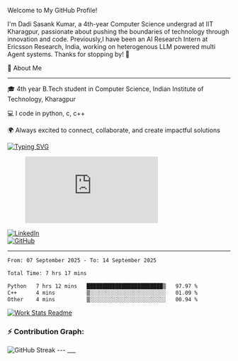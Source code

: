 Welcome to My GitHub Profile!

I'm Dadi Sasank Kumar, a 4th-year Computer Science undergrad at IIT Kharagpur, passionate about pushing the boundaries of technology through innovation and code. Previously,I have been an AI Research Intern at Ericsson Research, India, working on heterogenous LLM powered multi Agent systems. Thanks for stopping by! 🚀



🌟 About Me

_________
🎓 4th year B.Tech student in Computer Science, Indian Institute of Technology, Kharagpur

💻 I code in python, c, c++



🌍 Always excited to connect, collaborate, and create impactful solutions

[![Typing SVG](https://readme-typing-svg.herokuapp.com?font=Fira+Code&color=%2336BCF7&lines=Hi+there!+%F0%9F%91%8B;I+am+a+Computer+Science+Undergrad+at+IIT+Kharagpur;Thankyou+for+visiting+my+github+profile)](https://github.com/sesiii)


<figure><embed src="https://wakatime.com/share/@81d5e6c4-c575-43e6-9a9e-85ed25517f53/42cf003a-18dd-42ef-bded-df01146821f2.svg"></embed></figure>


[![LinkedIn](https://img.shields.io/badge/LinkedIn-0077B5?style=for-the-badge&logo=linkedin&logoColor=white)](https://www.linkedin.com/in/sesidadi)  
[![GitHub](https://img.shields.io/badge/GitHub-181717?style=for-the-badge&logo=github&logoColor=white)](https://github.com/sesiii)



---
<!--START_SECTION:waka-->

```txt
From: 07 September 2025 - To: 14 September 2025

Total Time: 7 hrs 17 mins

Python   7 hrs 12 mins   ████████████████████████▒   97.97 %
C++      4 mins          ▒░░░░░░░░░░░░░░░░░░░░░░░░   01.09 %
Other    4 mins          ▒░░░░░░░░░░░░░░░░░░░░░░░░   00.94 %
```

<!--END_SECTION:waka-->


[![Work Stats Readme](https://github.com/sesiii/sesiii/actions/workflows/main.yml/badge.svg)](https://github.com/sesiii/sesiii/actions/workflows/main.yml)

### ⚡ Contribution Graph:

<img src="https://streak-stats.demolab.com/?user=sesiii&theme=radical" alt="GitHub Streak" />
---
___
